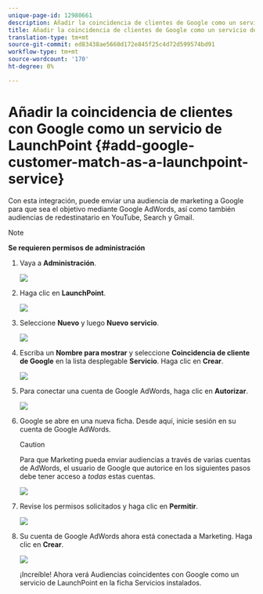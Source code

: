 ```yaml
---
unique-page-id: 12980661
description: Añadir la coincidencia de clientes de Google como un servicio de LaunchPoint - Documentos de marketing - Documentación del producto
title: Añadir la coincidencia de clientes de Google como un servicio de LaunchPoint
translation-type: tm+mt
source-git-commit: ed83438ae5660d172e845f25c4d72d599574bd91
workflow-type: tm+mt
source-wordcount: '170'
ht-degree: 0%

---
```



# Añadir la coincidencia de clientes con Google como un servicio de LaunchPoint {#add-google-customer-match-as-a-launchpoint-service}

Con esta integración, puede enviar una audiencia de marketing a Google para que sea el objetivo mediante Google AdWords, así como también audiencias de redestinatario en YouTube, Search y Gmail.

>[!NOTE]
>
>**Se requieren permisos de administración**

1. Vaya a **Administración**.

   ![](assets/admin.png)

1. Haga clic en **LaunchPoint**.

   ![](assets/image2014-12-5-14-3a35-3a27.png)

1. Seleccione **Nuevo** y luego **Nuevo servicio**.

   ![](assets/image2014-12-5-14-3a37-3a33.png)

1. Escriba un **Nombre para mostrar** y seleccione **Coincidencia de cliente de Google** en la lista desplegable **Servicio**. Haga clic en **Crear**.

   ![](assets/chooseservice.png)

1. Para conectar una cuenta de Google AdWords, haga clic en **Autorizar**.

   ![](assets/authorizeaccount-1.png)

1. Google se abre en una nueva ficha. Desde aquí, inicie sesión en su cuenta de Google AdWords.

   >[!CAUTION]
   >
   >Para que Marketing pueda enviar audiencias a través de varias cuentas de AdWords, el usuario de Google que autorice en los siguientes pasos debe tener acceso a _todas_ estas cuentas.

   ![](assets/chooseaccount.png)

1. Revise los permisos solicitados y haga clic en **Permitir**.

   ![](assets/reviewpermissions.png)

1. Su cuenta de Google AdWords ahora está conectada a Marketing. Haga clic en **Crear**.

   ![](assets/authorizesuccess.png)

   ¡Increíble! Ahora verá Audiencias coincidentes con Google como un servicio de LaunchPoint en la ficha Servicios instalados.
